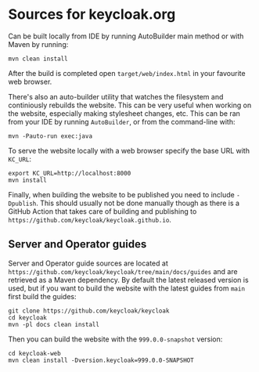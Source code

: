 # Sources for keycloak.org

Can be built locally from IDE by running AutoBuilder main method or with Maven by running:

    mvn clean install
    
After the build is completed open `target/web/index.html` in your favourite web browser.
    
There's also an auto-builder utility that watches the filesystem and continiously rebuilds the website. This can be very useful when working on the website, especially making stylesheet changes, etc. This can be ran from your IDE by running `AutoBuilder`, or from the command-line with:

    mvn -Pauto-run exec:java

To serve the website locally with a web browser specify the base URL with `KC_URL`:

    export KC_URL=http://localhost:8000
    mvn install
    
Finally, when building the website to be published you need to include `-Dpublish`. This should usually not be done manually though as there is a GitHub Action that takes care of building and publishing to `https://github.com/keycloak/keycloak.github.io`.

## Server and Operator guides

Server and Operator guide sources are located at `https://github.com/keycloak/keycloak/tree/main/docs/guides` and are retrieved as a Maven dependency. By default the latest released version is used, but if you want to build the website with the latest guides from `main` first build the guides:

    git clone https://github.com/keycloak/keycloak
    cd keycloak
    mvn -pl docs clean install

Then you can build the website with the `999.0.0-snapshot` version:

    cd keycloak-web
    mvn clean install -Dversion.keycloak=999.0.0-SNAPSHOT
